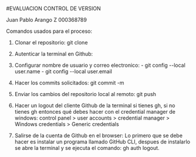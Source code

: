 #EVALUACION CONTROL DE VERSION

Juan Pablo Arango Z
000368789

Comandos usados para el proceso:

1. Clonar el repositorio: git clone
2. Autenticar la terminal en Github: 
3. Configurar nombre de usuario y correo electronico: - git config --local user.name
                                                      - git config --local user.email
                                    
4. Hacer los commits solicitados: git commit -m
5. Enviar los cambios del repositorio local al remoto: git push
6. Hacer un logout del cliente Github de la terminal si tienes gh, si no tienes gh entonces qué debes hacer con el credential manager de windows: control panel > user accounts > credential manager > Windows credentials > Generic credentials
7. Salirse de la cuenta de Github en el browser: Lo primero que se debe hacer es instalar un programa llamado GitHub CLI, despues de instalarlo se abre la terminal y se ejecuta el comando: gh auth logout.
